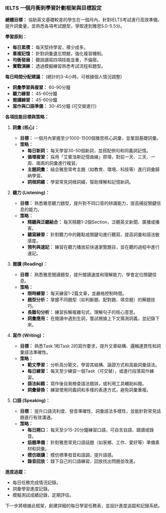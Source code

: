 ### IELTS 一個月衝刺學習計劃框架與目標設定

**總體目標：** 協助英文基礎較差的學生在一個月內，針對IELTS考試進行高效準備，提升詞彙量，並熟悉各項考試題型，爭取達到雅思5.0-5.5分。

**學習原則：**
*   **每日累積：** 每天堅持學習，積少成多。
*   **重複記憶：** 針對詞彙遺忘問題，強化複習機制。
*   **均衡發展：** 聽說讀寫四項技能並重，不偏廢。
*   **實戰演練：** 透過模擬練習熟悉考試流程和題型。

**每日時間分配建議：** (總計約3-4小時，可根據個人情況調整)
*   **詞彙學習與複習：** 60-90分鐘
*   **聽力練習：** 45-60分鐘
*   **閱讀練習：** 45-60分鐘
*   **寫作與口語準備：** 30-45分鐘 (可交替進行)

**各項技能目標與策略：**

1.  **詞彙 (核心)：**
    *   **目標：** 一個月內掌握至少1000-1500個雅思核心詞彙，並鞏固基礎詞彙。
    *   **策略：**
        *   **每日新詞：** 每天學習30-50個新詞，並搭配例句和同義詞記憶。
        *   **循環複習：** 採用「艾賓浩斯記憶曲線」原理，對前一天、三天、一周、兩周的詞彙進行複習。
        *   **主題詞彙：** 結合雅思常考主題（如教育、環境、科技等）進行詞彙歸納學習。
        *   **詞根詞綴：** 學習常見詞根詞綴，幫助理解和記憶新詞。

2.  **聽力 (Listening)：**
    *   **目標：** 熟悉雅思聽力題型，提升對不同口音的辨識能力，提高捕捉關鍵信息的能力。
    *   **策略：**
        *   **精聽與泛聽結合：** 每天精聽1-2個Section，泛聽英文新聞、廣播或播客。
        *   **聽寫練習：** 針對聽力中的難點或關鍵句進行聽寫，提高詞彙和語法敏感度。
        *   **預判與速記：** 練習在聽力播放前快速瀏覽題目，並在聽的過程中進行速記。

3.  **閱讀 (Reading)：**
    *   **目標：** 熟悉雅思閱讀題型，提升閱讀速度和理解能力，學會定位關鍵信息。
    *   **策略：**
        *   **限時練習：** 每天練習1-2篇文章，並嚴格控制時間。
        *   **題型分析：** 掌握不同題型（如判斷題、配對題、填空題）的解題技巧。
        *   **長難句分析：** 練習拆解複雜句式，理解句子的核心意思。
        *   **詞彙應用：** 在閱讀中遇到生詞，嘗試根據上下文猜測詞義，並記錄下來。

4.  **寫作 (Writing)：**
    *   **目標：** 熟悉Task 1和Task 2的寫作要求，提升文章結構、邏輯連貫性和詞彙語法準確性。
    *   **策略：**
        *   **範文學習：** 分析高分範文，學習其結構、論證方式和高級詞彙語法。
        *   **每日練習：** 每天至少練習一個Task（可交替），或進行段落寫作練習。
        *   **語法糾錯：** 寫作後自我檢查語法錯誤，或利用工具輔助糾錯。
        *   **詞彙替換：** 練習使用同義詞和多樣的表達方式，避免詞彙重複。

5.  **口語 (Speaking)：**
    *   **目標：** 提升口語流利度、發音準確性、詞彙語法多樣性，並能針對常見話題進行有效溝通。
    *   **策略：**
        *   **每日開口：** 每天至少15-20分鐘練習口語，可自言自語、跟讀或錄音。
        *   **話題準備：** 針對雅思常見口語話題（如家鄉、工作、愛好等）準備素材和詞彙。
        *   **模仿跟讀：** 模仿標準發音和語調，提升語感。
        *   **錄音回放：** 錄下自己的口語練習，回放找出問題並改進。

**進度追蹤：**
*   每日任務完成情況記錄。
*   詞彙學習進度記錄。
*   模擬測試成績記錄，定期評估。

下一步將根據此框架，創建詳細的每日學習任務表，並設計進度追蹤和記錄系統。

